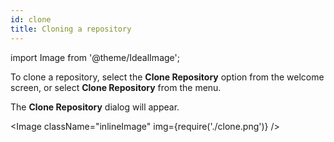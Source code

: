 ```yaml
---
id: clone
title: Cloning a repository
---
```


import Image from '@theme/IdealImage';

To clone a repository, select the **Clone Repository** option from the welcome screen, or select **Clone Repository** from the menu.

The **Clone Repository** dialog will appear.

<Image className="inlineImage" img={require('./clone.png')} />